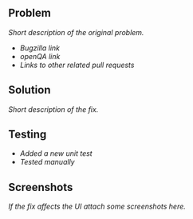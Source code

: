 
## Problem

*Short description of the original problem.*

- *Bugzilla link*
- *openQA link*
- *Links to other related pull requests*


## Solution

*Short description of the fix.*


## Testing

- *Added a new unit test*
- *Tested manually*


## Screenshots

*If the fix affects the UI attach some screenshots here.*


